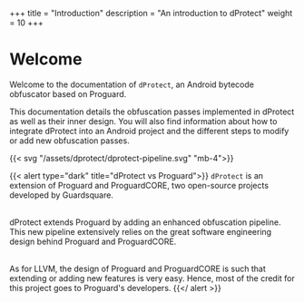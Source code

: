 +++
title       = "Introduction"
description = "An introduction to dProtect"
weight      = 10
+++

# Welcome

Welcome to the documentation of `dProtect`, an Android bytecode obfuscator based on Proguard.

This documentation details the obfuscation passes implemented in dProtect as well as their inner design.
You will also find information about how to integrate dProtect into an Android project and
the different steps to modify or add new obfuscation passes.

{{< svg "/assets/dprotect/dprotect-pipeline.svg" "mb-4">}}

{{< alert type="dark" title="dProtect vs Proguard">}}
`dProtect` is an extension of Proguard and ProguardCORE, two open-source projects developed by Guardsquare.<br /><br />

dProtect extends Proguard by adding an enhanced obfuscation pipeline. This new pipeline extensively
relies on the great software engineering design behind Proguard and ProguardCORE.<br /><br />

As for LLVM, the design of Proguard and ProguardCORE is such that extending or adding new features is very
easy. Hence, most of the credit for this project goes to Proguard's developers.
{{</ alert >}}

